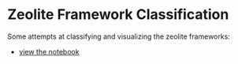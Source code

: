 # Zeolite Framework Classification

Some attempts at classifying and visualizing the zeolite frameworks:

* [view the notebook](http://nbviewer.jupyter.org/github/lmmentel/zeolite-classification/blob/master/zeolite_categories.ipynb)

